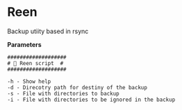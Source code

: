 # Reen

Backup utiity based in rsync

**Parameters**

```
###################
# 🔧 Reen script  #
###################

-h - Show help
-d - Direcotry path for destiny of the backup
-s - File with directories to backup
-i - File with directories to be ignored in the backup
```
